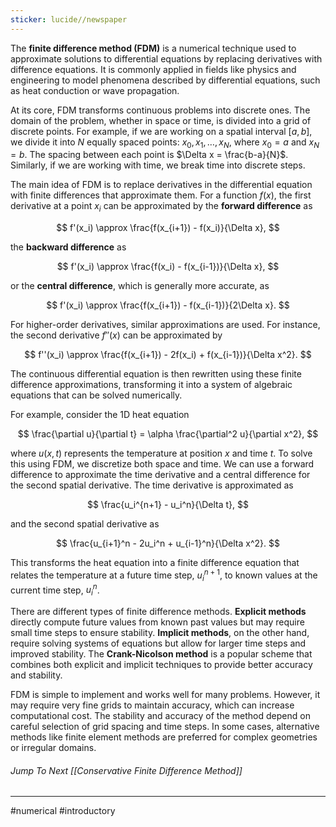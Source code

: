 ```yaml
---
sticker: lucide//newspaper
---
```

The **finite difference method (FDM)** is a numerical technique used to approximate solutions to differential equations by replacing derivatives with difference equations. It is commonly applied in fields like physics and engineering to model phenomena described by differential equations, such as heat conduction or wave propagation.

At its core, FDM transforms continuous problems into discrete ones. The domain of the problem, whether in space or time, is divided into a grid of discrete points. For example, if we are working on a spatial interval $[a, b]$, we divide it into $N$ equally spaced points: $x_0, x_1, \dots, x_N$, where $x_0 = a$ and $x_N = b$. The spacing between each point is $\Delta x = \frac{b-a}{N}$. Similarly, if we are working with time, we break time into discrete steps.

The main idea of FDM is to replace derivatives in the differential equation with finite differences that approximate them. For a function $f(x)$, the first derivative at a point $x_i$ can be approximated by the **forward difference** as 

$$ f'(x_i) \approx \frac{f(x_{i+1}) - f(x_i)}{\Delta x}, $$

the **backward difference** as

$$ f'(x_i) \approx \frac{f(x_i) - f(x_{i-1})}{\Delta x}, $$

or the **central difference**, which is generally more accurate, as

$$ f'(x_i) \approx \frac{f(x_{i+1}) - f(x_{i-1})}{2\Delta x}. $$

For higher-order derivatives, similar approximations are used. For instance, the second derivative $f''(x)$ can be approximated by

$$ f''(x_i) \approx \frac{f(x_{i+1}) - 2f(x_i) + f(x_{i-1})}{\Delta x^2}. $$

The continuous differential equation is then rewritten using these finite difference approximations, transforming it into a system of algebraic equations that can be solved numerically.

For example, consider the 1D heat equation 

$$ \frac{\partial u}{\partial t} = \alpha \frac{\partial^2 u}{\partial x^2}, $$

where $u(x,t)$ represents the temperature at position $x$ and time $t$. To solve this using FDM, we discretize both space and time. We can use a forward difference to approximate the time derivative and a central difference for the second spatial derivative. The time derivative is approximated as 

$$ \frac{u_i^{n+1} - u_i^n}{\Delta t}, $$

and the second spatial derivative as 

$$ \frac{u_{i+1}^n - 2u_i^n + u_{i-1}^n}{\Delta x^2}. $$

This transforms the heat equation into a finite difference equation that relates the temperature at a future time step, $u_i^{n+1}$, to known values at the current time step, $u_i^n$.

There are different types of finite difference methods. **Explicit methods** directly compute future values from known past values but may require small time steps to ensure stability. **Implicit methods**, on the other hand, require solving systems of equations but allow for larger time steps and improved stability. The **Crank-Nicolson method** is a popular scheme that combines both explicit and implicit techniques to provide better accuracy and stability.

FDM is simple to implement and works well for many problems. However, it may require very fine grids to maintain accuracy, which can increase computational cost. The stability and accuracy of the method depend on careful selection of grid spacing and time steps. In some cases, alternative methods like finite element methods are preferred for complex geometries or irregular domains.

###### Jump To Next [[Conservative Finite Difference Method]] 
---
#numerical #introductory 